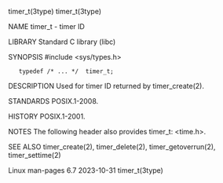 timer_t(3type)																	timer_t(3type)

NAME
       timer_t - timer ID

LIBRARY
       Standard C library (libc)

SYNOPSIS
       #include <sys/types.h>

       typedef /* ... */  timer_t;

DESCRIPTION
       Used for timer ID returned by timer_create(2).

STANDARDS
       POSIX.1-2008.

HISTORY
       POSIX.1-2001.

NOTES
       The following header also provides timer_t: <time.h>.

SEE ALSO
       timer_create(2), timer_delete(2), timer_getoverrun(2), timer_settime(2)

Linux man-pages 6.7							  2023-10-31								timer_t(3type)

